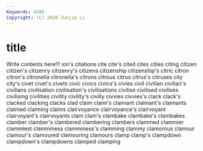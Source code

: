 ```yaml
---
Keywords: 4285
Copyright: (C) 2020 Junjie Li
---
```


# title

Write contents here!!!
ion's 
citations 
cite
cite's 
cited 
cites 
cities 
citing 
citizen 
citizen's 
citizenry 
citizenry's 
citizens
citizenship 
citizenship's 
citric 
citron 
citron's 
citronella 
citronella's 
citrons 
citrous 
citrus
citrus's 
citruses 
city 
city's 
civet 
civet's 
civets 
civic 
civics 
civics's
civies 
civil 
civilian 
civilian's 
civilians 
civilisation 
civilisation's 
civilisations 
civilise 
civilised
civilises 
civilising 
civilities 
civility 
civility's 
civilly 
civvies 
civvies's 
clack 
clack's
clacked 
clacking 
clacks 
clad 
claim 
claim's 
claimant 
claimant's 
claimants 
claimed
claiming 
claims 
clairvoyance 
clairvoyance's 
clairvoyant 
clairvoyant's 
clairvoyants 
clam 
clam's 
clambake
clambake's 
clambakes 
clamber 
clamber's 
clambered 
clambering 
clambers 
clammed 
clammier 
clammiest
clamminess 
clamminess's 
clamming 
clammy 
clamorous 
clamour 
clamour's 
clamoured 
clamouring 
clamours
clamp 
clamp's 
clampdown 
clampdown's 
clampdowns 
clamped 
clamping 
